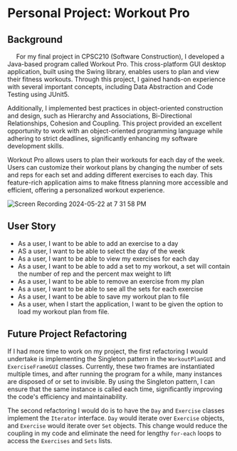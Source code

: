 # Personal Project: Workout Pro

## Background

&nbsp;&nbsp;&nbsp;&nbsp; For my final project in CPSC210 (Software Construction), I developed a Java-based program called Workout Pro. This cross-platform GUI desktop application, built using the Swing library, enables users to plan and view their fitness workouts. Through this project, I gained hands-on experience with several important concepts, including Data Abstraction and Code Testing using JUnit5.

Additionally, I implemented best practices in object-oriented construction and design, such as Hierarchy and Associations, Bi-Directional Relationships, Cohesion and Coupling. This project provided an excellent opportunity to work with an object-oriented programming language while adhering to strict deadlines, significantly enhancing my software development skills.

Workout Pro allows users to plan their workouts for each day of the week. Users can customize their workout plans by changing the number of sets and reps for each set and adding different exercises to each day. This feature-rich application aims to make fitness planning more accessible and efficient, offering a personalized workout experience.


![Screen Recording 2024-05-22 at 7 31 58 PM](https://github.com/EricBalanecki/WorkoutPro-CPSC210-Project/assets/58793215/7eac461e-c0df-48bd-8918-c03e3d440843)


## User Story

- As a user, I want to be able to add an exercise to a day
- AS a user, I want to be able to select the day of the week
- As a user, I want to be able to view my exercises for each day
- As a user, I want to be able to add a set to my workout, a set will contain the number of rep and the percent 
max weight to lift
- As a user, I want to be able to remove an exercise from my plan
- As a user, I want to be able to see all the sets for each exercise
- As a user, I want to be able to save my workout plan to file
- As a user, when I start the application, I want to be given the option to load my workout plan from file.

## Future Project Refactoring

If I had more time to work on my project, the first refactoring I would undertake is implementing the Singleton pattern in the `WorkoutPlanGUI` and `ExerciseFrameGUI` classes. Currently, these two frames are instantiated multiple times, and after running the program for a while, many instances are disposed of or set to invisible. By using the Singleton pattern, I can ensure that the same instance is called each time, significantly improving the code's efficiency and maintainability.

The second refactoring I would do is to have the `Day` and `Exercise` classes implement the `Iterator` interface. `Day` would iterate over `Exercise` objects, and `Exercise` would iterate over `Set` objects. This change would reduce the coupling in my code and eliminate the need for lengthy `for-each` loops to access the `Exercises` and `Sets` lists.
